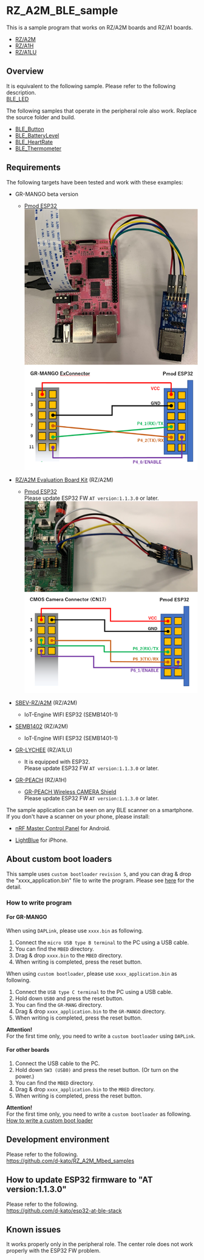 # RZ_A2M_BLE_sample
This is a sample program that works on RZ/A2M boards and RZ/A1 boards.  
- [RZ/A2M](https://www.renesas.com/us/en/products/microcontrollers-microprocessors/rz/rza/rza2m.html)
- [RZ/A1H](https://www.renesas.com/us/en/products/microcontrollers-microprocessors/rz/rza/rza1h.html)
- [RZ/A1LU](https://www.renesas.com/us/en/products/microcontrollers-microprocessors/rz/rza/rza1lu.html)


## Overview
It is equivalent to the following sample. Please refer to the following description.  
[BLE_LED](https://github.com/ARMmbed/mbed-os-example-ble/blob/master/BLE_LED)

The following samples that operate in the peripheral role also work. Replace the source folder and build.  
- [BLE_Button](https://github.com/ARMmbed/mbed-os-example-ble/blob/master/BLE_Button)  
- [BLE_BatteryLevel](https://github.com/ARMmbed/mbed-os-example-ble/blob/master/BLE_BatteryLevel)  
- [BLE_HeartRate](https://github.com/ARMmbed/mbed-os-example-ble/blob/master/BLE_HeartRate)  
- [BLE_Thermometer](https://github.com/ARMmbed/mbed-os-example-ble/blob/master/BLE_Thermometer)  


## Requirements
The following targets have been tested and work with these examples:

- GR-MANGO beta version
  - [Pmod ESP32](https://store.digilentinc.com/pmod-esp32-wireless-communication-module/)  
    ![](docs/img/Pmod_ESP32_gr-mango_img.jpg)  
    ![](docs/img/Pmod_ESP32_connection_gr-mango.png)  


- [RZ/A2M Evaluation Board Kit](https://www.renesas.com/jp/en/products/software-tools/boards-and-kits/eval-kits/rz-a2m-evaluation-board-kit.html) (RZ/A2M)  
  - [Pmod ESP32](https://store.digilentinc.com/pmod-esp32-wireless-communication-module/)  
    Please update ESP32 FW ``AT version:1.1.3.0`` or later.  
    ![](docs/img/Pmod_ESP32_img.jpg)  
    ![](docs/img/Pmod_ESP32_connection.png)  


- [SBEV-RZ/A2M](http://www.shimafuji.co.jp/products/1486) (RZ/A2M)  
  - IoT-Engine WIFI ESP32 (SEMB1401-1)  


- [SEMB1402](http://www.shimafuji.co.jp/products/1505) (RZ/A2M)  
  - IoT-Engine WIFI ESP32 (SEMB1401-1)  


- [GR-LYCHEE](https://os.mbed.com/platforms/Renesas-GR-LYCHEE/) (RZ/A1LU)  
  - It is equipped with ESP32.  
    Please update ESP32 FW ``AT version:1.1.3.0`` or later.  


- [GR-PEACH](https://os.mbed.com/platforms/Renesas-GR-PEACH/)  (RZ/A1H)
  - [GR-PEACH Wireless CAMERA Shield](https://www.core.co.jp/product/m2m/gr-peach/audio-camera.html)  
    Please update ESP32 FW ``AT version:1.1.3.0`` or later.  


The sample application can be seen on any BLE scanner on a smartphone. If you don't have a scanner on your phone, please install:

- [nRF Master Control Panel](https://play.google.com/store/apps/details?id=no.nordicsemi.android.mcp) for Android.

- [LightBlue](https://itunes.apple.com/gb/app/lightblue-bluetooth-low-energy/id557428110?mt=8) for iPhone.


## About custom boot loaders
This sample uses ``custom bootloader`` ``revision 5``, and you can drag & drop the "xxxx_application.bin" file to write the program. Please see [here](https://github.com/d-kato/bootloader_d_n_d) for the detail.  
### How to write program
#### For GR-MANGO
When using ``DAPLink``, please use ``xxxx.bin`` as following.  
1. Connect the ``micro USB type B terminal`` to the PC using a USB cable.
2. You can find the ``MBED`` directory.
3. Drag & drop ``xxxx.bin`` to the ``MBED`` directory.  
4. When writing is completed, press the reset button.  

When using ``custom bootloader``, please use ``xxxx_application.bin`` as following.  
1. Connect the ``USB type C terminal`` to the PC using a USB cable.  
2. Hold down ``USB0`` and press the reset button.  
3. You can find the ``GR-MANG`` directory.  
4. Drag & drop ``xxxx_application.bin`` to the ``GR-MANGO`` directory.  
5. When writing is completed, press the reset button.  

**Attention!**  
For the first time only, you need to write a ``custom bootloader`` using ``DAPLink``.  

#### For other boards
1. Connect the USB cable to the PC.  
2. Hold down ``SW3 (USB0)`` and press the reset button. (Or turn on the power.)  
3. You can find the ``MBED`` directory.  
4. Drag & drop ``xxxx_application.bin`` to the ``MBED`` directory.  
5. When writing is completed, press the reset button.  

**Attention!**  
For the first time only, you need to write a ``custom bootloader`` as following.  
[How to write a custom boot loader](https://github.com/d-kato/bootloader_d_n_d)  


## Development environment
Please refer to the following.  
https://github.com/d-kato/RZ_A2M_Mbed_samples


## How to update ESP32 firmware to "AT version:1.1.3.0"
Please refer to the following.  
https://github.com/d-kato/esp32-at-ble-stack


## Known issues
It works properly only in the peripheral role. The center role does not work properly with the ESP32 FW problem.  
